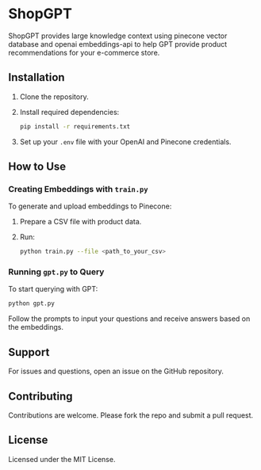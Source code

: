 # ShopGPT

ShopGPT provides large knowledge context using pinecone vector database and openai embeddings-api to help GPT provide product recommendations for your e-commerce store.

## Installation

1. Clone the repository.
2. Install required dependencies:

   ```bash
   pip install -r requirements.txt
   ```

3. Set up your `.env` file with your OpenAI and Pinecone credentials.

## How to Use

### Creating Embeddings with `train.py`

To generate and upload embeddings to Pinecone:

1. Prepare a CSV file with product data.
2. Run:

   ```bash
   python train.py --file <path_to_your_csv>
   ```

### Running `gpt.py` to Query

To start querying with GPT:

```bash
python gpt.py
```

Follow the prompts to input your questions and receive answers based on the embeddings.

## Support

For issues and questions, open an issue on the GitHub repository.

## Contributing

Contributions are welcome. Please fork the repo and submit a pull request.

## License

Licensed under the MIT License.
